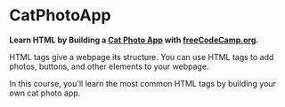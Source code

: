 # CatPhotoApp

<strong>Learn HTML by Building a <a href="https://teoptl.github.io/CatPhotoApp">Cat Photo App</a> with <a href="https://freecodecamp.org" >freeCodeCamp.org</a>.</strong>

HTML tags give a webpage its structure. You can use HTML tags to add photos, buttons, and other elements to your webpage.

In this course, you'll learn the most common HTML tags by building your own cat photo app.
